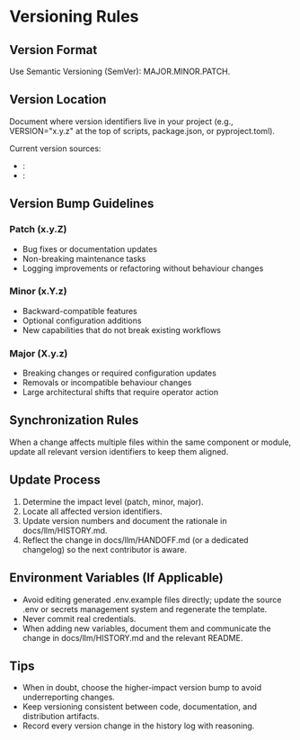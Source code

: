 # Versioning Rules

## Version Format
Use Semantic Versioning (SemVer): MAJOR.MINOR.PATCH.

## Version Location
Document where version identifiers live in your project (e.g., VERSION="x.y.z" at the top of scripts, package.json, or pyproject.toml).

Current version sources:
- <File or module>: <Version>
- <File or module>: <Version>

## Version Bump Guidelines

### Patch (x.y.Z)
- Bug fixes or documentation updates
- Non-breaking maintenance tasks
- Logging improvements or refactoring without behaviour changes

### Minor (x.Y.z)
- Backward-compatible features
- Optional configuration additions
- New capabilities that do not break existing workflows

### Major (X.y.z)
- Breaking changes or required configuration updates
- Removals or incompatible behaviour changes
- Large architectural shifts that require operator action

## Synchronization Rules
When a change affects multiple files within the same component or module, update all relevant version identifiers to keep them aligned.

## Update Process
1. Determine the impact level (patch, minor, major).
2. Locate all affected version identifiers.
3. Update version numbers and document the rationale in docs/llm/HISTORY.md.
4. Reflect the change in docs/llm/HANDOFF.md (or a dedicated changelog) so the next contributor is aware.

## Environment Variables (If Applicable)
- Avoid editing generated .env.example files directly; update the source .env or secrets management system and regenerate the template.
- Never commit real credentials.
- When adding new variables, document them and communicate the change in docs/llm/HISTORY.md and the relevant README.

## Tips
- When in doubt, choose the higher-impact version bump to avoid underreporting changes.
- Keep versioning consistent between code, documentation, and distribution artifacts.
- Record every version change in the history log with reasoning.

